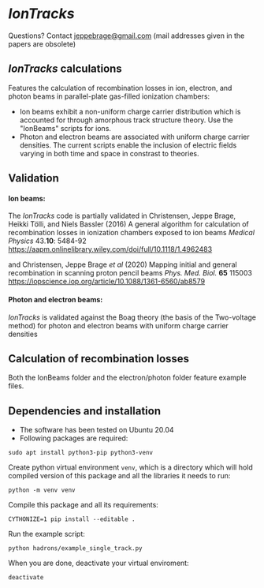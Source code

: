 # *IonTracks*

Questions? Contact jeppebrage@gmail.com (mail addresses given in the papers are obsolete)

## *IonTracks* calculations

Features the calculation of recombination losses in ion, electron, and photon beams in parallel-plate gas-filled ionization chambers:

- Ion beams exhibit a non-uniform charge carrier distribution which is accounted for through amorphous track structure theory.
  Use the "IonBeams" scripts for ions.
- Photon and electron beams are associated with uniform charge carrier densities. The current scripts enable the inclusion of electric fields varying in both time and space in constrast to theories.

## Validation

#### Ion beams:

The *IonTracks* code is partially validated in
Christensen, Jeppe Brage, Heikki Tölli, and Niels Bassler (2016) A general algorithm for calculation of recombination losses in ionization chambers exposed to ion beams *Medical Physics* 43.__10__: 5484-92 https://aapm.onlinelibrary.wiley.com/doi/full/10.1118/1.4962483

and
Christensen, Jeppe Brage *et al* (2020) Mapping initial and general recombination in scanning proton pencil beams *Phys. Med. Biol.* __65__ 115003
https://iopscience.iop.org/article/10.1088/1361-6560/ab8579

#### Photon and electron beams:

*IonTracks* is validated against the Boag theory (the basis of the Two-voltage method) for photon and electron beams with uniform charge carrier densities

## Calculation of recombination losses

Both the IonBeams folder and the electron/photon folder feature example files.

## Dependencies and installation

- The software has been tested on Ubuntu 20.04
- Following packages are required:

```
sudo apt install python3-pip python3-venv
```

Create python virtual environment `venv`, which is a directory which will hold compiled version of this package and all the libraries it needs to run:

```
python -m venv venv
```

Compile this package and all its requirements:

```
CYTHONIZE=1 pip install --editable .
```

Run the example script:
```
python hadrons/example_single_track.py
```

When you are done, deactivate your virtual enviroment:
```
deactivate
```